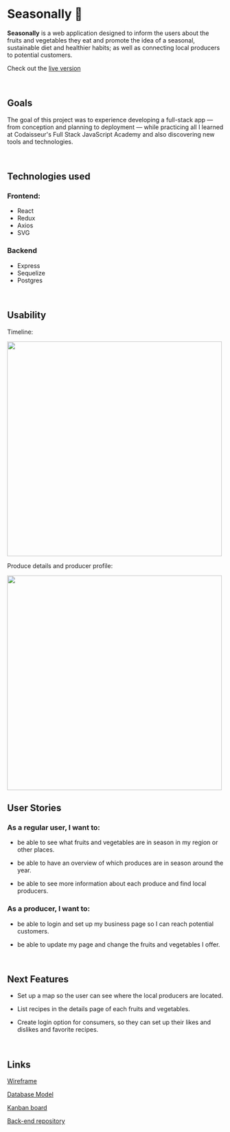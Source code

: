 # Seasonally 🌱

**Seasonally** is a web application designed to inform the users about the fruits and vegetables they eat and promote the idea of a seasonal, sustainable diet and  healthier habits; as well as connecting local producers to potential customers.

Check out the [live version](seasonally.netlify.app)

<br>

## Goals

The goal of this project was to experience developing a full-stack app — from conception and planning to deployment — while practicing all I learned at Codaisseur's Full Stack JavaScript Academy and also discovering new tools and technologies.

<br>

## Technologies used

### Frontend:

- React
- Redux
- Axios
- SVG

### Backend

- Express
- Sequelize
- Postgres

<br>

## Usability

Timeline:

<img src="https://media.giphy.com/media/3Pf5NcVpstg152nwiv/giphy.gif" width="500px"/>

Produce details and producer profile:

<img src="https://media.giphy.com/media/yas65MfUJsgLithOqo/giphy.gif" width="500px"/>


## User Stories

### As a regular user, I want to:

- be able to see what fruits and vegetables are in season in my region or other places.

- be able to have an overview of which produces are in season around the year.

- be able to see more information about each produce and find local producers.

### As a producer, I want to:

- be able to login and set up my business page so I can reach potential customers.
- be able to update my page and change the fruits and vegetables I offer.

  <br>

## Next Features

- Set up a map so the user can see where the local producers are located.
- List recipes in the details page of each fruits and vegetables.
- Create login option for consumers, so they can set up their likes and dislikes and favorite recipes.

  <br>

## Links

[Wireframe](https://wireframepro.mockflow.com/view/Mo5415YVTmb)

[Database Model](https://dbdiagram.io/d/617b100cfa17df5ea6740d8f)

[Kanban board](https://github.com/users/mferraris/projects/1)

[Back-end repository](https://github.com/mferraris/seasonal-timeline_server)
